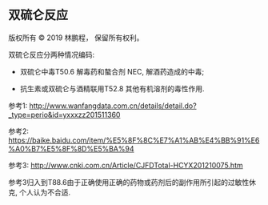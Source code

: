 # `双硫仑反应`

版权所有 © 2019 林鹏程， 保留所有权利。

双硫仑反应分两种情况编码:

- 双硫仑中毒T50.6 解毒药和螯合剂 NEC, 解酒药造成的中毒;  

- 抗生素或双硫仑与酒精联用T52.8 其他有机溶剂的毒性作用. 

参考1: http://www.wanfangdata.com.cn/details/detail.do?_type=perio&id=yxxxzz201511360 

参考2: https://baike.baidu.com/item/%E5%8F%8C%E7%A1%AB%E4%BB%91%E6%A0%B7%E5%8F%8D%E5%BA%94 

参考3: http://www.cnki.com.cn/Article/CJFDTotal-HCYX201210075.htm

参考3归入到T88.6由于正确使用正确的药物或药剂后的副作用所引起的过敏性休克, 个人认为不合适. 
